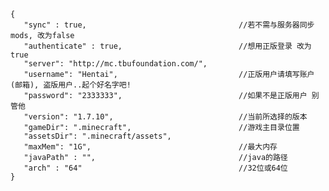 	{
	   "sync" : true,                                  //若不需与服务器同步mods, 改为false
	   "authenticate" : true,                          //想用正版登录 改为true
	   "server": "http://mc.tbufoundation.com/",
	   "username": "Hentai",                           //正版用户请填写账户(邮箱), 盗版用户..起个好名字吧!
	   "password": "2333333",                          //如果不是正版用户 别管他
	   "version": "1.7.10",                            //当前所选择的版本
	   "gameDir": ".minecraft",                        //游戏主目录位置
	   "assetsDir": ".minecraft/assets",
	   "maxMem": "1G",                                 //最大内存
	   "javaPath" : "",                                //java的路径
	   "arch" : "64"                                   //32位或64位
	}
